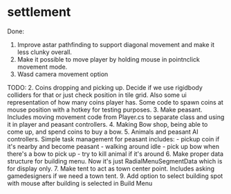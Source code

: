 # settlement

Done: 
  1. Improve astar pathfinding to support diagonal movement and make it less clunky overall.
  8. Make it possible to move player by holding mouse in pointnclick movement mode.
  10. Wasd camera movement option

TODO:
  2. Coins dropping and picking up. Decide if we use rigidbody colliders for that or just check position in tile grid. Also some ui representation of how many coins player has. Some code to spawn coins at mouse position with a hotkey for testing purposes.
  3. Make peasant. Includes moving movement code from Player.cs to separate class and using it in player and peasant controllers.
  4. Making Bow shop, being able to come up, and spend coins to buy a bow.
  5. Animals and peasant AI controllers. Simple task management for peasant includes: 
    - pickup coin if it's nearby and become peasant
    - walking around idle
    - pick up bow when there's a bow to pick up
    - try to kill animal if it's around
  6. Make proper data structure for building menu. Now it's just RadialMenuSegmentData which is for display only.
  7. Make tent to act as town center point. Includes asking gamedesigners if we need a town tent.
  9. Add option to select building spot with mouse after building is selected in Build Menu  